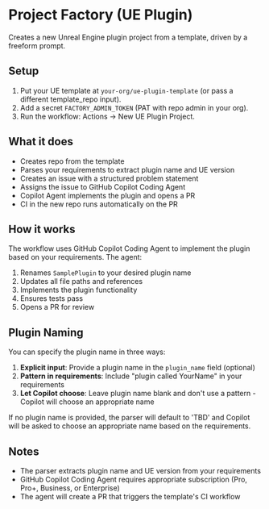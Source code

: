 # Project Factory (UE Plugin)

Creates a new Unreal Engine plugin project from a template, driven by a freeform prompt.

## Setup
1. Put your UE template at `your-org/ue-plugin-template` (or pass a different template_repo input).
2. Add a secret `FACTORY_ADMIN_TOKEN` (PAT with repo admin in your org).
3. Run the workflow: Actions -> New UE Plugin Project.

## What it does
- Creates repo from the template
- Parses your requirements to extract plugin name and UE version
- Creates an issue with a structured problem statement
- Assigns the issue to GitHub Copilot Coding Agent
- Copilot Agent implements the plugin and opens a PR
- CI in the new repo runs automatically on the PR

## How it works
The workflow uses GitHub Copilot Coding Agent to implement the plugin based on your requirements. The agent:
1. Renames `SamplePlugin` to your desired plugin name
2. Updates all file paths and references
3. Implements the plugin functionality
4. Ensures tests pass
5. Opens a PR for review

## Plugin Naming
You can specify the plugin name in three ways:
1. **Explicit input**: Provide a plugin name in the `plugin_name` field (optional)
2. **Pattern in requirements**: Include "plugin called YourName" in your requirements
3. **Let Copilot choose**: Leave plugin name blank and don't use a pattern - Copilot will choose an appropriate name

If no plugin name is provided, the parser will default to 'TBD' and Copilot will be asked to choose an appropriate name based on the requirements.

## Notes
- The parser extracts plugin name and UE version from your requirements
- GitHub Copilot Coding Agent requires appropriate subscription (Pro, Pro+, Business, or Enterprise)
- The agent will create a PR that triggers the template's CI workflow
